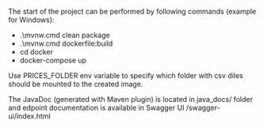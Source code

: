 The start of the project can be performed by following commands (example for Windows):
* .\mvnw.cmd clean package
* .\mvnw.cmd dockerfile:build
* cd docker
* docker-compose up

Use PRICES_FOLDER env variable to specify which folder with csv diles should be mounted to the created image.

The JavaDoc (generated with Maven plugin) is located in java_docs/ folder and edpoint documentation is available in Swagger UI /swagger-ui/index.html
 
